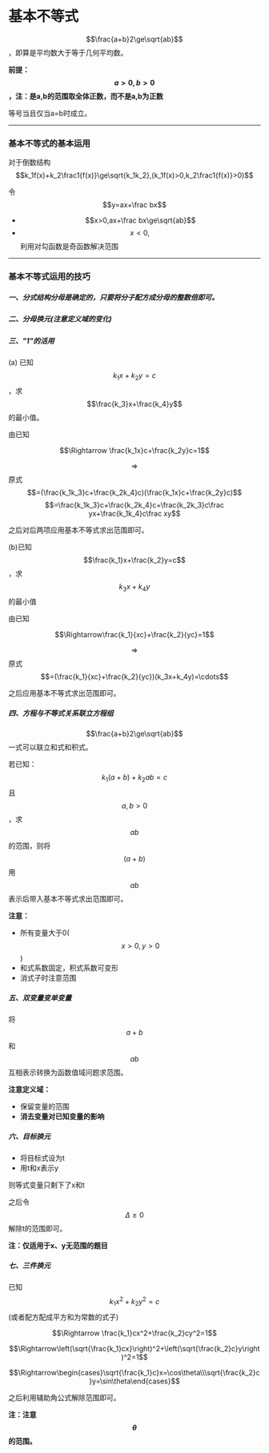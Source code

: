 # 基本不等式

$$\frac{a+b}2\ge\sqrt{ab}$$，即算是平均数大于等于几何平均数。

**前提：$$a>0,b>0$$，注：是a,b的范围取全体正数，而不是a,b为正数**

等号当且仅当a=b时成立。

---

### 基本不等式的基本运用

对于倒数结构$$k_1f(x)+k_2\frac1{f(x)}\ge\sqrt{k_1k_2},(k_1f(x)>0,k_2\frac1{f(x)}>0)$$

令$$y=ax+\frac bx$$

* $$x>0,ax+\frac bx\ge\sqrt{ab}$$
* $$x<0,​$$利用对勾函数是奇函数解决范围

---

### 基本不等式运用的技巧

##### 一、分式结构分母是确定的，只要将分子配方成分母的整数倍即可。

##### 二、分母换元(注意定义域的变化)

##### 三、"1"的活用

(a) 已知$$k_1x+k_2y=c$$，求$$\frac{k_3}x+\frac{k_4}y$$的最小值。

由已知

$$\Rightarrow \frac{k_1x}c+\frac{k_2y}c=1$$

$$\Rightarrow$$原式$$=(\frac{k_1k_3}c+\frac{k_2k_4}c)(\frac{k_1x}c+\frac{k_2y}c)$$
$$=\frac{k_1k_3}c+\frac{k_2k_4}c+\frac{k_2k_3}c\frac yx+\frac{k_1k_4}c\frac xy$$

之后对后两项应用基本不等式求出范围即可。

(b)已知$$\frac{k_1}x+\frac{k_2}y=c$$，求$$k_3x+k_4y$$的最小值

由已知

$$\Rightarrow\frac{k_1}{xc}+\frac{k_2}{yc}=1$$

$$\Rightarrow$$原式$$=(\frac{k_1}{xc}+\frac{k_2}{yc})(k_3x+k_4y)=\cdots$$

之后应用基本不等式求出范围即可。

##### 四、方程与不等式关系联立方程组

$$\frac{a+b}2\ge\sqrt{ab}$$一式可以联立和式和积式。

若已知：$$k_1(a+b)+k_2ab=c$$且$$a,b>0$$，求$$ab$$的范围，则将$$(a+b)$$用$$ab$$表示后带入基本不等式求出范围即可。

**注意：**

* 所有变量大于0($$x>0,y>0$$)
* 和式系数固定，积式系数可变形
* 消式子时注意范围

##### 五、双变量变单变量

将$$a+b$$和$$ab$$互相表示转换为函数值域问题求范围。

**注意定义域：**

* 保留变量的范围
* **消去变量对已知变量的影响**


##### 六、目标换元

* 将目标式设为t
* 用t和x表示y

则等式变量只剩下了x和t

之后令$$\Delta\ge0$$解除t的范围即可。

**注：仅适用于x、y无范围的题目**

##### 七、三件换元

已知$$k_1x^2+k_2y^2=c$$ (或者配方配成平方和为常数的式子)

$$\Rightarrow \frac{k_1}cx^2+\frac{k_2}cy^2=1$$

$$\Rightarrow\left(\sqrt{\frac{k_1}cx}\right)^2+\left(\sqrt{\frac{k_2}c}y\right)^2=1$$

$$\Rightarrow\begin{cases}\sqrt{\frac{k_1}c}x=\cos\theta\\\sqrt{\frac{k_2}c}y=\sin\theta\end{cases}$$

之后利用辅助角公式解除范围即可。

**注：注意 $$\theta$$ 的范围。**